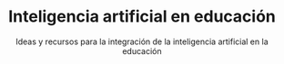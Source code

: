 ---
title: Inteligencia artificial en educación
subtitle: Ideas y recursos para la integración de la inteligencia artificial en la educación
summary: "Ideas y recursos para la integración de la inteligencia artificial en la educación."
tags:
- IA
categories:
weight: 5

image:
  preview_only: true

_build:  
  render: never

# Optional external URL for project (replaces project detail page).
external_link: "https://descargas.intef.es/cedec/proyectoedia/guias/contenidos/inteligencia_artificial/index.html"
---